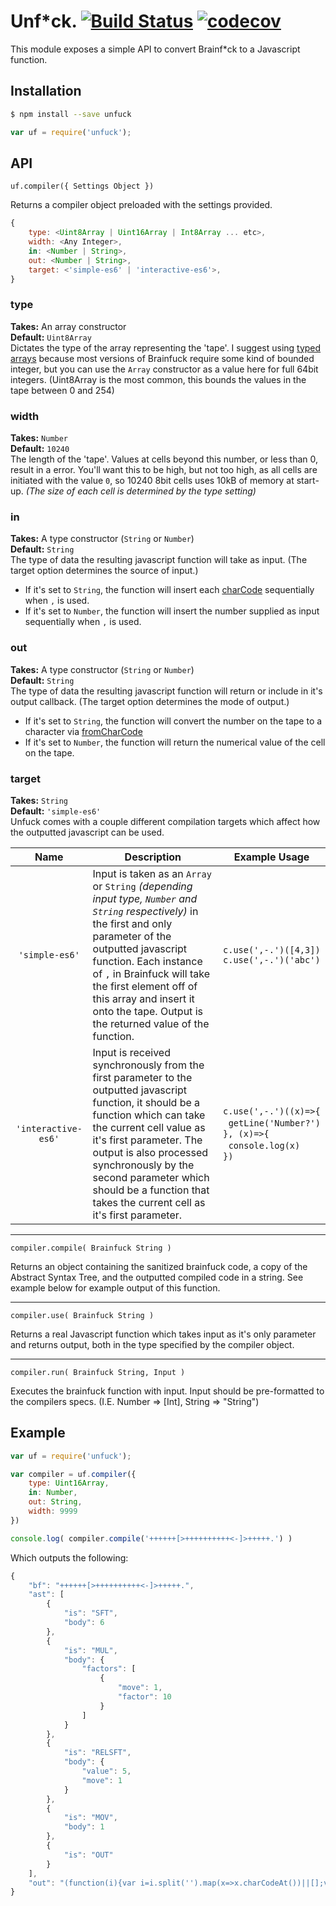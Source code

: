 # Unf*ck. [![Build Status](https://travis-ci.org/toish/unfuck.svg?branch=master)](https://travis-ci.org/toish/unfuck) [![codecov](https://codecov.io/gh/toish/unfuck/branch/master/graph/badge.svg)](https://codecov.io/gh/toish/unfuck)

This module exposes a simple API to convert Brainf*ck to a Javascript function.

## Installation
```bash
$ npm install --save unfuck
```

```javascript
var uf = require('unfuck');
```

## API
`uf.compiler({ Settings Object })`

Returns a compiler object preloaded with the settings provided.

```javascript
{
	type: <Uint8Array | Uint16Array | Int8Array ... etc>,
	width: <Any Integer>,
	in: <Number | String>,
	out: <Number | String>,
	target: <'simple-es6' | 'interactive-es6'>,
}
```

### type
**Takes:** An array constructor<br>
**Default:** `Uint8Array`<br>
Dictates the type of the array representing the 'tape'. I suggest using [typed arrays](https://developer.mozilla.org/en-US/docs/Web/JavaScript/Reference/Global_Objects/TypedArray#TypedArray_objects) because most versions of Brainfuck require some kind of bounded integer, but you can use the `Array` constructor as a value here for full 64bit integers. (Uint8Array is the most common, this bounds the values in the tape between 0 and 254)

### width
**Takes:** `Number`<br>
**Default:** `10240`<br>
The length of the 'tape'. Values at cells beyond this number, or less than 0, result in a error. You'll want this to be high, but not too high, as all cells are initiated with the value `0`, so 10240 8bit cells uses 10kB of memory at start-up. *(The size of each cell is determined by the type setting)*

### in
**Takes:** A type constructor (`String` or `Number`)<br>
**Default:** `String`<br>
The type of data the resulting javascript function will take as input. (The target option determines the source of input.)

* If it's set to `String`, the function will insert each [charCode](https://developer.mozilla.org/en-US/docs/Web/JavaScript/Reference/Global_Objects/String/charCodeAt) sequentially when `,` is used.
* If it's set to `Number`, the function will insert the number supplied as input sequentially when `,` is used.

### out
**Takes:** A type constructor (`String` or `Number`)<br>
**Default:** `String`<br>
The type of data the resulting javascript function will return or include in it's output callback. (The target option determines the mode of output.)

* If it's set to `String`, the function will convert the number on the tape to a character via [fromCharCode](https://developer.mozilla.org/en-US/docs/Web/JavaScript/Reference/Global_Objects/String/fromCharCode)
* If it's set to `Number`, the function will return the numerical value of the cell on the tape.

### target
**Takes:** `String`<br>
**Default:** `'simple-es6'`<br>
Unfuck comes with a couple different compilation targets which affect how the outputted javascript can be used.

| Name | Description | Example Usage |
| :--: | ----------- | ------------- |
| `'simple-es6'` | Input is taken as an `Array` or `String` *(depending input type, `Number` and `String` respectively)* in the first and only parameter of the outputted javascript function. Each instance of `,` in Brainfuck will take the first element off of this array and insert it onto the tape. Output is the returned value of the function.| `c.use(',-.')([4,3])`<br>`c.use(',-.')('abc')` |
| `'interactive-es6'` | Input is received synchronously from the first parameter to the outputted javascript function, it should be a function which can take the current cell value as it's first parameter. The output is also processed synchronously by the second parameter which should be a function that takes the current cell as it's first parameter. | `c.use(',-.')((x)=>{`<br>&nbsp;&nbsp;`getLine('Number?')`<br>`}, (x)=>{`<br>&nbsp;&nbsp;`console.log(x)`<br>`})` |

---

`compiler.compile( Brainfuck String )`

Returns an object containing the sanitized brainfuck code, a copy of the Abstract Syntax Tree, and the outputted compiled code in a string. See example below for example output of this function.

---

`compiler.use( Brainfuck String )`

Returns a real Javascript function which takes input as it's only parameter and returns output, both in the type specified by the compiler object.

---

`compiler.run( Brainfuck String, Input )`

Executes the brainfuck function with input. Input should be pre-formatted to the compilers specs. (I.E. Number => [Int], String => "String")


## Example

```javascript
var uf = require('unfuck');

var compiler = uf.compiler({
	type: Uint16Array,
	in: Number,
	out: String,
	width: 9999
})

console.log( compiler.compile('++++++[>++++++++++<-]>+++++.') )
```

Which outputs the following:

```javascript
{
    "bf": "++++++[>++++++++++<-]>+++++.",
    "ast": [
        {
            "is": "SFT",
            "body": 6
        },
        {
            "is": "MUL",
            "body": {
                "factors": [
                    {
                        "move": 1,
                        "factor": 10
                    }
                ]
            }
        },
        {
            "is": "RELSFT",
            "body": {
                "value": 5,
                "move": 1
            }
        },
        {
            "is": "MOV",
            "body": 1
        },
        {
            "is": "OUT"
        }
    ],
    "out": "(function(i){var i=i.split('').map(x=>x.charCodeAt())||[];var o=[];var t=new Uint8Array(30000);var p=0;t[p]+=6;t[p+1]+=t[p]*10;t[p]=0;t[p+1]+=5;p+=1;o.push(t[p]);return o.map(x=>String.fromCharCode(x)).join('');})"
}
```

